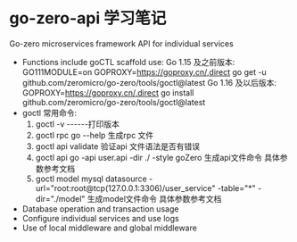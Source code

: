 # go-zero-api 学习笔记
Go-zero microservices framework API for individual services 
* Functions include goCTL scaffold use:
  Go 1.15 及之前版本:
  GO111MODULE=on GOPROXY=https://goproxy.cn/,direct go get -u github.com/zeromicro/go-zero/tools/goctl@latest
  Go 1.16 及以后版本:
  GOPROXY=https://goproxy.cn/,direct go install github.com/zeromicro/go-zero/tools/goctl@latest
* goctl 常用命令:
  1. goctl -v ------打印版本
  2. goctl rpc go --help  生成rpc 文件
  3. goctl api validate  验证api 文件语法是否有错误
  4. goctl api go -api user.api -dir ./ -style goZero 生成api文件命令 具体参数参考文档
  5. goctl model mysql datasource -url="root:root@tcp(127.0.0.1:3306)/user_service" -table="*"  -dir="./model" 生成model文件命令 具体参数参考文档
* Database operation and transaction usage 
* Configure individual services and use logs  
* Use of local middleware and global middleware

